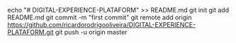 echo "# DIGITAL-EXPERIENCE-PLATAFORM" >> README.md
git init
git add README.md
git commit -m "first commit"
git remote add origin https://github.com/ricardorodrigooliveira/DIGITAL-EXPERIENCE-PLATAFORM.git
git push -u origin master